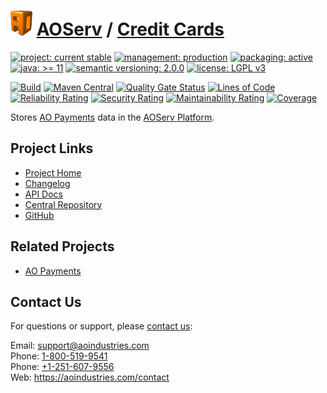 # [<img src="ao-logo.png" alt="AO Logo" width="35" height="40">](https://github.com/ao-apps) [AOServ](https://aoindustries.com/aoserv/) / [Credit Cards](https://github.com/ao-apps/aoserv-credit-cards)

[![project: current stable](https://aoindustries.com/ao-badges/project-current-stable.svg)](https://aoindustries.com/life-cycle#project-current-stable)
[![management: production](https://aoindustries.com/ao-badges/management-production.svg)](https://aoindustries.com/life-cycle#management-production)
[![packaging: active](https://aoindustries.com/ao-badges/packaging-active.svg)](https://aoindustries.com/life-cycle#packaging-active)  
[![java: &gt;= 11](https://aoindustries.com/ao-badges/java-11.svg)](https://docs.oracle.com/en/java/javase/11/)
[![semantic versioning: 2.0.0](https://aoindustries.com/ao-badges/semver-2.0.0.svg)](https://semver.org/spec/v2.0.0.html)
[![license: LGPL v3](https://aoindustries.com/ao-badges/license-lgpl-3.0.svg)](https://www.gnu.org/licenses/lgpl-3.0)

[![Build](https://github.com/ao-apps/aoserv-credit-cards/workflows/Build/badge.svg?branch=master)](https://github.com/ao-apps/aoserv-credit-cards/actions?query=workflow%3ABuild)
[![Maven Central](https://maven-badges.herokuapp.com/maven-central/com.aoindustries/aoserv-credit-cards/badge.svg)](https://maven-badges.herokuapp.com/maven-central/com.aoindustries/aoserv-credit-cards)
[![Quality Gate Status](https://sonarcloud.io/api/project_badges/measure?branch=master&project=com.aoapps.platform%3Aaoapps-payments&metric=alert_status)](https://sonarcloud.io/dashboard?branch=master&id=com.aoapps.platform%3Aaoapps-payments)
[![Lines of Code](https://sonarcloud.io/api/project_badges/measure?branch=master&project=com.aoapps.platform%3Aaoapps-payments&metric=ncloc)](https://sonarcloud.io/component_measures?branch=master&id=com.aoapps.platform%3Aaoapps-payments&metric=ncloc)  
[![Reliability Rating](https://sonarcloud.io/api/project_badges/measure?branch=master&project=com.aoapps.platform%3Aaoapps-payments&metric=reliability_rating)](https://sonarcloud.io/component_measures?branch=master&id=com.aoapps.platform%3Aaoapps-payments&metric=Reliability)
[![Security Rating](https://sonarcloud.io/api/project_badges/measure?branch=master&project=com.aoapps.platform%3Aaoapps-payments&metric=security_rating)](https://sonarcloud.io/component_measures?branch=master&id=com.aoapps.platform%3Aaoapps-payments&metric=Security)
[![Maintainability Rating](https://sonarcloud.io/api/project_badges/measure?branch=master&project=com.aoapps.platform%3Aaoapps-payments&metric=sqale_rating)](https://sonarcloud.io/component_measures?branch=master&id=com.aoapps.platform%3Aaoapps-payments&metric=Maintainability)
[![Coverage](https://sonarcloud.io/api/project_badges/measure?branch=master&project=com.aoapps.platform%3Aaoapps-payments&metric=coverage)](https://sonarcloud.io/component_measures?branch=master&id=com.aoapps.platform%3Aaoapps-payments&metric=Coverage)

Stores [AO Payments](https://github.com/ao-apps/ao-payments) data in the [AOServ Platform](https://aoindustries.com/aoserv/).

## Project Links
* [Project Home](https://aoindustries.com/aoserv/credit-cards/)
* [Changelog](https://aoindustries.com/aoserv/credit-cards/changelog)
* [API Docs](https://aoindustries.com/aoserv/credit-cards/apidocs/)
* [Central Repository](https://central.sonatype.com/artifact/com.aoindustries/aoserv-credit-cards)
* [GitHub](https://github.com/ao-apps/aoserv-credit-cards)

## Related Projects
* [AO Payments](https://github.com/ao-apps/ao-payments)

## Contact Us
For questions or support, please [contact us](https://aoindustries.com/contact):

Email: [support@aoindustries.com](mailto:support@aoindustries.com)  
Phone: [1-800-519-9541](tel:1-800-519-9541)  
Phone: [+1-251-607-9556](tel:+1-251-607-9556)  
Web: https://aoindustries.com/contact
